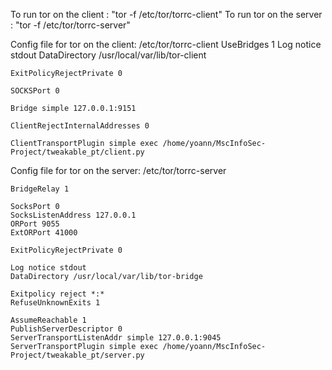 To run tor on the client : "tor -f /etc/tor/torrc-client"
To run tor on the server : "tor -f /etc/tor/torrc-server"

Config file for tor on the client: /etc/tor/torrc-client
	UseBridges 1
	Log notice stdout
	DataDirectory /usr/local/var/lib/tor-client

	ExitPolicyRejectPrivate 0

	SOCKSPort 0

	Bridge simple 127.0.0.1:9151

	ClientRejectInternalAddresses 0

	ClientTransportPlugin simple exec /home/yoann/MscInfoSec-Project/tweakable_pt/client.py

Config file for tor on the server: /etc/tor/torrc-server

	BridgeRelay 1

	SocksPort 0
	SocksListenAddress 127.0.0.1 
	ORPort 9055
	ExtORPort 41000

	ExitPolicyRejectPrivate 0

	Log notice stdout
	DataDirectory /usr/local/var/lib/tor-bridge

	Exitpolicy reject *:*
	RefuseUnknownExits 1

	AssumeReachable 1
	PublishServerDescriptor 0
	ServerTransportListenAddr simple 127.0.0.1:9045
	ServerTransportPlugin simple exec /home/yoann/MscInfoSec-Project/tweakable_pt/server.py
